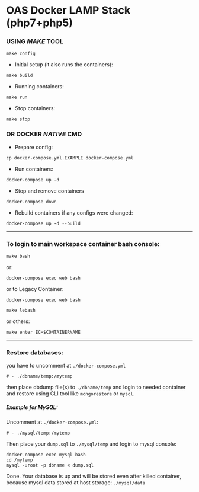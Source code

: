 # OAS Docker LAMP Stack (php7+php5)

### USING *MAKE* TOOL
```
make config
```
 - Initial setup (it also runs the containers):
```
make build
```
 - Running containers:
```
make run
```
 - Stop containers:
```
make stop
```

### OR DOCKER *NATIVE* CMD
 - Prepare config:
```
cp docker-compose.yml.EXAMPLE docker-compose.yml
```

 - Run containers:
```
docker-compose up -d
```

 - Stop and remove containers
```
docker-compose down
```

 - Rebuild containers if any configs were changed:
```
docker-compose up -d --build
```

---------

### To login to main workspace container bash console:
```
make bash
```
or:
```
docker-compose exec web bash
```
or to Legacy Container:
```
docker-compose exec web bash
```
```
make lebash
```
or others:
```
make enter EC=$CONTAINERNAME
```

---------

### Restore databases:
you have to uncomment at `./docker-compose.yml`
```
# - ./dbname/temp:/mytemp
```
then place dbdump file(s) to `./dbname/temp` and login to needed container
and restore using CLI tool like `mongorestore` or `mysql`.

##### Example for MySQL:
Uncomment at `./docker-compose.yml`:
```
# - ./mysql/temp:/mytemp
```
Then place your `dump.sql` to `./mysql/temp` and login to mysql console:
```
docker-compose exec mysql bash
cd /mytemp
mysql -uroot -p dbname < dump.sql
```
Done. Your database is up and will be stored even after killed container,
because mysql data stored at host storage: `./mysql/data`

